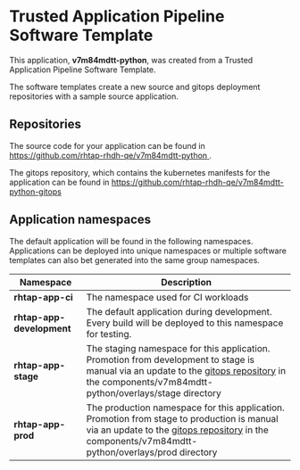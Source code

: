 # Trusted Application Pipeline Software Template

This application, **v7m84mdtt-python**, was created from a Trusted Application Pipeline Software Template.

The software templates create a new source and gitops deployment repositories with a sample source application. 

## Repositories

The source code for your application can be found in [https://github.com/rhtap-rhdh-qe/v7m84mdtt-python ](https://github.com/rhtap-rhdh-qe/v7m84mdtt-python ).
 
The gitops repository, which contains the kubernetes manifests for the application can be found in 
[https://github.com/rhtap-rhdh-qe/v7m84mdtt-python-gitops ](https://github.com/rhtap-rhdh-qe/v7m84mdtt-python-gitops ) 

## Application namespaces 

The default application will be found in the following namespaces. Applications can be deployed into unique namespaces or multiple software templates can also bet generated into the same group namespaces.  

|  Namespace   |  Description   |  
| -------- | -------- |
| **rhtap-app-ci** | The namespace used for CI workloads |
| **rhtap-app-development** | The default application during development. Every build will be deployed to this namespace for testing. |
| **rhtap-app-stage** | The staging namespace for this application. Promotion from development to stage is manual via an update to the [gitops repository](https://github.com/rhtap-rhdh-qe/v7m84mdtt-python-gitops ) in the components/v7m84mdtt-python/overlays/stage directory |
| **rhtap-app-prod** | The production namespace for this application. Promotion from stage to production is manual via an update to the [gitops repository](https://github.com/rhtap-rhdh-qe/v7m84mdtt-python-gitops ) in the components/v7m84mdtt-python/overlays/prod directory |